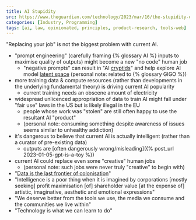 ```yaml
---
title: AI Stupidity
src: https://www.theguardian.com/technology/2023/mar/16/the-stupidity-of-ai-artificial-intelligence-dall-e-chatgpt
categories: [Industry, Programming]
tags: [ai, law, opinionated, principles, product-research, tools-web]
---
```


"Replacing your job" is not the biggest problem with current AI.

- "prompt engineering" (carefully framing {% glossary AI %} inputs to maximise quality of outputs) might become a new "no code" human job
  + "negative prompts" can result in "AI [cryptids](https://en.wikipedia.org/wiki/List_of_cryptids)" and help explore AI model [latent space](https://en.wikipedia.org/wiki/Latent_space) (personal note: related to {% glossary GIGO %})
- more training data & compute resources (rather than developments in the underlying fundamental theory) is driving current AI popularity
  + current training needs an obscene amount of electricity
- widespread unlicenced appropriation of data to train AI might fall under "fair use" laws in the US but is likely illegal in the EU
  + people whose work was "stolen" are still often happy to use the resultant AI "product"
  + (personal note: consuming something despite awareness of issues seems similar to unhealthy addiction)
- it's dangerous to believe that current AI is actually intelligent (rather than a curator of pre-existing data)
  + outputs are [often dangerously wrong/misleading]({% post_url 2023-01-05-gpt-is-a-toy %})
- current AI could replace even some "creative" human jobs
  + (personal note: such jobs were never truly "creative" to begin with)
- "[Data is the last frontier of colonisation](https://www.technologyreview.com/2022/04/22/1050394/artificial-intelligence-for-the-people)"
- "Intelligence is a poor thing when it is imagined by corporations [mostly seeking] profit maximisation [of] shareholder value [at the expense of] artistic, imaginative, aesthetic and emotional expressions"
- "We deserve better from the tools we use, the media we consume and the communities we live within"
- "Technology is what we can learn to do"
